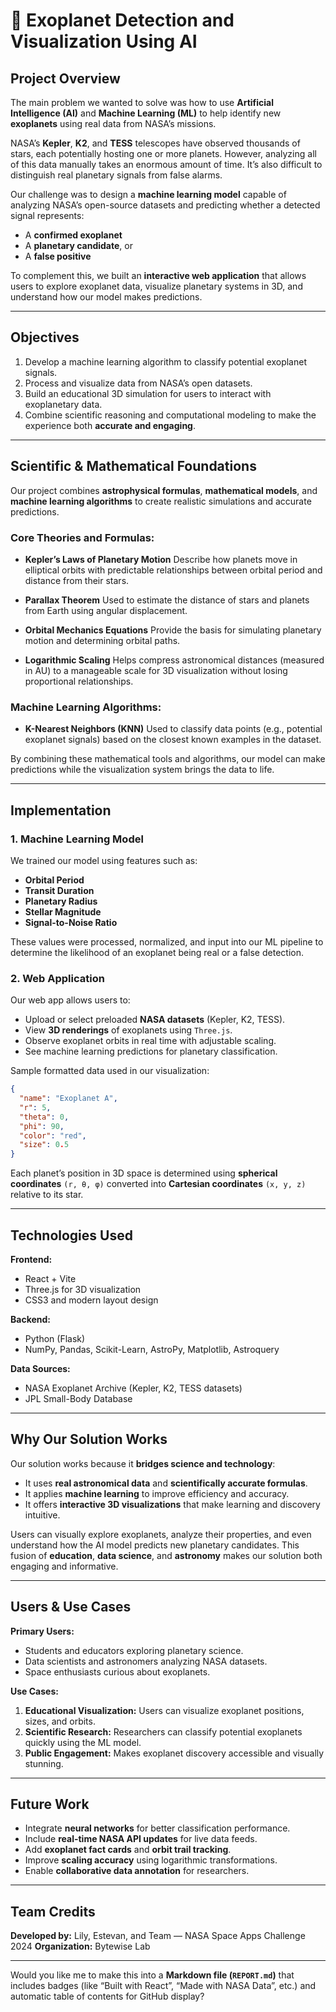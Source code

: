 # 🌌 Exoplanet Detection and Visualization Using AI

##  Project Overview

The main problem we wanted to solve was how to use **Artificial Intelligence (AI)** and **Machine Learning (ML)** to help identify new **exoplanets** using real data from NASA’s missions.

NASA’s **Kepler**, **K2**, and **TESS** telescopes have observed thousands of stars, each potentially hosting one or more planets. However, analyzing all of this data manually takes an enormous amount of time. It’s also difficult to distinguish real planetary signals from false alarms.

Our challenge was to design a **machine learning model** capable of analyzing NASA’s open-source datasets and predicting whether a detected signal represents:

* A **confirmed exoplanet**
* A **planetary candidate**, or
* A **false positive**

To complement this, we built an **interactive web application** that allows users to explore exoplanet data, visualize planetary systems in 3D, and understand how our model makes predictions.

---

##  Objectives

1. Develop a machine learning algorithm to classify potential exoplanet signals.
2. Process and visualize data from NASA’s open datasets.
3. Build an educational 3D simulation for users to interact with exoplanetary data.
4. Combine scientific reasoning and computational modeling to make the experience both **accurate and engaging**.

---

##  Scientific & Mathematical Foundations

Our project combines **astrophysical formulas**, **mathematical models**, and **machine learning algorithms** to create realistic simulations and accurate predictions.

### Core Theories and Formulas:

* **Kepler’s Laws of Planetary Motion**
  Describe how planets move in elliptical orbits with predictable relationships between orbital period and distance from their stars.

* **Parallax Theorem**
  Used to estimate the distance of stars and planets from Earth using angular displacement.

* **Orbital Mechanics Equations**
  Provide the basis for simulating planetary motion and determining orbital paths.

* **Logarithmic Scaling**
  Helps compress astronomical distances (measured in AU) to a manageable scale for 3D visualization without losing proportional relationships.

### Machine Learning Algorithms:

* **K-Nearest Neighbors (KNN)**
  Used to classify data points (e.g., potential exoplanet signals) based on the closest known examples in the dataset.

By combining these mathematical tools and algorithms, our model can make predictions while the visualization system brings the data to life.

---

##  Implementation

### 1. Machine Learning Model

We trained our model using features such as:

* **Orbital Period**
* **Transit Duration**
* **Planetary Radius**
* **Stellar Magnitude**
* **Signal-to-Noise Ratio**

These values were processed, normalized, and input into our ML pipeline to determine the likelihood of an exoplanet being real or a false detection.

### 2. Web Application

Our web app allows users to:

* Upload or select preloaded **NASA datasets** (Kepler, K2, TESS).
* View **3D renderings** of exoplanets using `Three.js`.
* Observe exoplanet orbits in real time with adjustable scaling.
* See machine learning predictions for planetary classification.

Sample formatted data used in our visualization:

```json
{
  "name": "Exoplanet A",
  "r": 5,
  "theta": 0,
  "phi": 90,
  "color": "red",
  "size": 0.5
}
```

Each planet’s position in 3D space is determined using **spherical coordinates** `(r, θ, φ)` converted into **Cartesian coordinates** `(x, y, z)` relative to its star.

---

##  Technologies Used

**Frontend:**

* React + Vite
* Three.js for 3D visualization
* CSS3 and modern layout design

**Backend:**

* Python (Flask)
* NumPy, Pandas, Scikit-Learn, AstroPy, Matplotlib, Astroquery

**Data Sources:**

* NASA Exoplanet Archive (Kepler, K2, TESS datasets)
* JPL Small-Body Database

---

##  Why Our Solution Works

Our solution works because it **bridges science and technology**:

* It uses **real astronomical data** and **scientifically accurate formulas**.
* It applies **machine learning** to improve efficiency and accuracy.
* It offers **interactive 3D visualizations** that make learning and discovery intuitive.

Users can visually explore exoplanets, analyze their properties, and even understand how the AI model predicts new planetary candidates. This fusion of **education**, **data science**, and **astronomy** makes our solution both engaging and informative.

---

##  Users & Use Cases

**Primary Users:**

* Students and educators exploring planetary science.
* Data scientists and astronomers analyzing NASA datasets.
* Space enthusiasts curious about exoplanets.

**Use Cases:**

1. **Educational Visualization:**
   Users can visualize exoplanet positions, sizes, and orbits.
2. **Scientific Research:**
   Researchers can classify potential exoplanets quickly using the ML model.
3. **Public Engagement:**
   Makes exoplanet discovery accessible and visually stunning.

---

##  Future Work

* Integrate **neural networks** for better classification performance.
* Include **real-time NASA API updates** for live data feeds.
* Add **exoplanet fact cards** and **orbit trail tracking**.
* Improve **scaling accuracy** using logarithmic transformations.
* Enable **collaborative data annotation** for researchers.

---

##  Team Credits

**Developed by:**
Lily, Estevan, and Team — NASA Space Apps Challenge 2024
**Organization:** Bytewise Lab

---

Would you like me to make this into a **Markdown file (`REPORT.md`)** that includes badges (like “Built with React”, “Made with NASA Data”, etc.) and automatic table of contents for GitHub display?
